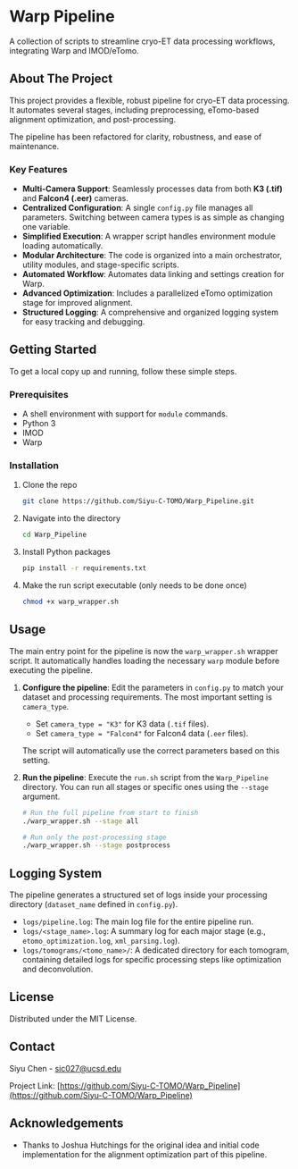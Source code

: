 # Warp Pipeline

A collection of scripts to streamline cryo-ET data processing workflows, integrating Warp and IMOD/eTomo.

## About The Project

This project provides a flexible, robust pipeline for cryo-ET data processing. It automates several stages, including preprocessing, eTomo-based alignment optimization, and post-processing.

The pipeline has been refactored for clarity, robustness, and ease of maintenance.

### Key Features

*   **Multi-Camera Support**: Seamlessly processes data from both **K3 (.tif)** and **Falcon4 (.eer)** cameras.
*   **Centralized Configuration**: A single `config.py` file manages all parameters. Switching between camera types is as simple as changing one variable.
*   **Simplified Execution**: A wrapper script handles environment module loading automatically.
*   **Modular Architecture**: The code is organized into a main orchestrator, utility modules, and stage-specific scripts.
*   **Automated Workflow**: Automates data linking and settings creation for Warp.
*   **Advanced Optimization**: Includes a parallelized eTomo optimization stage for improved alignment.
*   **Structured Logging**: A comprehensive and organized logging system for easy tracking and debugging.

## Getting Started

To get a local copy up and running, follow these simple steps.

### Prerequisites

*   A shell environment with support for `module` commands.
*   Python 3
*   IMOD
*   Warp

### Installation

1.  Clone the repo
    ```sh
    git clone https://github.com/Siyu-C-TOMO/Warp_Pipeline.git
    ```
2.  Navigate into the directory
    ```sh
    cd Warp_Pipeline
    ```
3.  Install Python packages
    ```sh
    pip install -r requirements.txt
    ```
4.  Make the run script executable (only needs to be done once)
    ```sh
    chmod +x warp_wrapper.sh
    ```

## Usage

The main entry point for the pipeline is now the `warp_wrapper.sh` wrapper script. It automatically handles loading the necessary `warp` module before executing the pipeline.

1.  **Configure the pipeline**: Edit the parameters in `config.py` to match your dataset and processing requirements. The most important setting is `camera_type`.

    *   Set `camera_type = "K3"` for K3 data (`.tif` files).
    *   Set `camera_type = "Falcon4"` for Falcon4 data (`.eer` files).

    The script will automatically use the correct parameters based on this setting.

2.  **Run the pipeline**: Execute the `run.sh` script from the `Warp_Pipeline` directory. You can run all stages or specific ones using the `--stage` argument.

    ```sh
    # Run the full pipeline from start to finish
    ./warp_wrapper.sh --stage all

    # Run only the post-processing stage
    ./warp_wrapper.sh --stage postprocess
    ```

## Logging System

The pipeline generates a structured set of logs inside your processing directory (`dataset_name` defined in `config.py`).

*   `logs/pipeline.log`: The main log file for the entire pipeline run.
*   `logs/<stage_name>.log`: A summary log for each major stage (e.g., `etomo_optimization.log`, `xml_parsing.log`).
*   `logs/tomograms/<tomo_name>/`: A dedicated directory for each tomogram, containing detailed logs for specific processing steps like optimization and deconvolution.

## License

Distributed under the MIT License.

## Contact

Siyu Chen - sic027@ucsd.edu

Project Link: [https://github.com/Siyu-C-TOMO/Warp_Pipeline](https://github.com/Siyu-C-TOMO/Warp_Pipeline)

## Acknowledgements

*   Thanks to Joshua Hutchings for the original idea and initial code implementation for the alignment optimization part of this pipeline.
